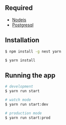 ## Required

- [Nodejs](https://nodejs.org/en)
- [Postgresql](https://www.postgresql.org/download/)

## Installation

```bash
$ npm install -g nest yarn
```

```bash
$ yarn install
```

## Running the app

```bash
# development
$ yarn run start

# watch mode
$ yarn run start:dev

# production mode
$ yarn run start:prod
```
